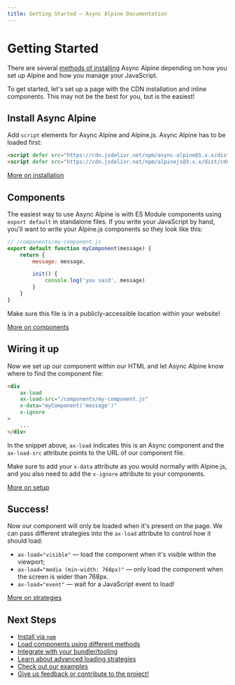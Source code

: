 ```yaml
---
title: Getting Started — Async Alpine Documentation
---
```


# Getting Started

There are several [methods of installing](/docs/install) Async Alpine depending on how you set up Alpine and how you manage your JavaScript.

To get started, let's set up a page with the CDN installation and inline components. This may not be the best for you, but is the easiest!

## Install Async Alpine

Add `script` elements for Async Alpine and Alpine.js. Async Alpine has to be loaded first:

```html
<script defer src="https://cdn.jsdelivr.net/npm/async-alpine@1.x.x/dist/async-alpine.script.js"></script>
<script defer src="https://cdn.jsdelivr.net/npm/alpinejs@3.x.x/dist/cdn.min.js"></script>
```

[More on installation](/docs/install)

## Components

The easiest way to use Async Alpine is with ES Module components using `export default` in standalone files. If you write your JavaScript by hand, you'll want to write your Alpine.js components so they look like this:

```js
// /components/my-component.js
export default function myComponent(message) {
	return {
		message: message,

		init() {
			console.log('you said', message)
		}
	}
}
```

Make sure this file is in a publicly-accessible location within your website!

[More on components](/docs/usage)

## Wiring it up

Now we set up our component within our HTML and let Async Alpine know where to find the component file:

```html
<div
	ax-load
	ax-load-src="/components/my-component.js"
	x-data="myComponent('message')"
	x-ignore
>
	...
</div>
```

In the snippet above, `ax-load` indicates this is an Async component and the `ax-load-src` attribute points to the URL of our component file.

Make sure to add your `x-data` attribute as you would normally with Alpine.js, and you also need to add the `x-ignore` attribute to your components.

[More on setup](/docs/usage)

## Success!

Now our component will only be loaded when it's present on the page. We can pass different strategies into the `ax-load` attribute to control how it should load:

- `ax-load="visible"` &mdash; load the component when it's visible within the viewport;
- `ax-load="media (min-width: 768px)"` &mdash; only load the component when the screen is wider than 768px.
- `ax-load="event"` &mdash; wait for a JavaScript event to load!

[More on strategies](/docs/strategies)

## Next Steps

- [Install via `npm`](/docs/install#npm)
- [Load components using different methods](/docs/usage)
- [Integrate with your bundler/tooling](/examples#setup)
- [Learn about advanced loading strategies](/docs/strategies)
- [Check out our examples](/examples)
- [Give us feedback or contribute to the project!](/docs/contributing)
